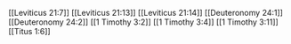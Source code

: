 [[Leviticus 21:7]]
[[Leviticus 21:13]]
[[Leviticus 21:14]]
[[Deuteronomy 24:1]]
[[Deuteronomy 24:2]]
[[1 Timothy 3:2]]
[[1 Timothy 3:4]]
[[1 Timothy 3:11]]
[[Titus 1:6]]
